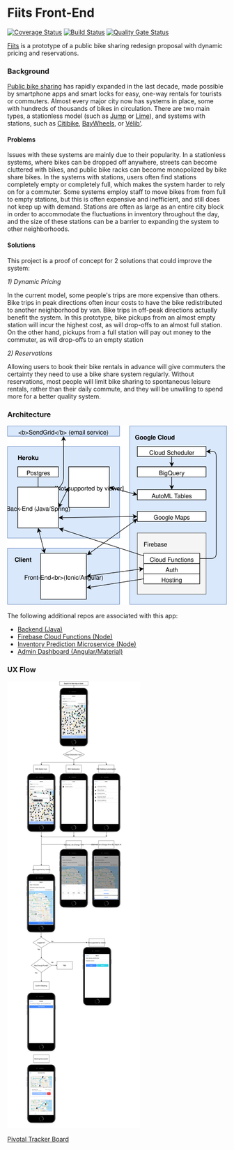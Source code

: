 
# Fiits Front-End

[![Coverage Status](https://coveralls.io/repos/github/bwhiting2356/fiits-ionic-client/badge.svg?branch=master)](https://coveralls.io/github/bwhiting2356/fiits-ionic-client?branch=master) [![Build Status](https://travis-ci.org/bwhiting2356/fiits-ionic-client.svg?branch=master)](https://travis-ci.org/bwhiting2356/fiits-ionic-client) [![Quality Gate Status](https://sonarcloud.io/api/project_badges/measure?project=bwhiting2356_fiits-ionic-client&metric=alert_status)](https://sonarcloud.io/dashboard?id=bwhiting2356_fiits-ionic-client) 


[Fiits](https://fiits.bike) is a prototype of a public bike sharing redesign proposal with dynamic pricing and reservations.

### Background

[Public bike sharing]([https://en.wikipedia.org/wiki/Bicycle-sharing_system](https://en.wikipedia.org/wiki/Bicycle-sharing_system)) has rapidly expanded in the last decade, made possible by smartphone apps and smart locks for easy, one-way rentals for tourists or commuters. Almost every major city now has systems in place, some with hundreds of thousands of bikes in circulation. There are two main types, a stationless model (such as [Jump]([https://www.jump.com/](https://www.jump.com/)) or [Lime]([https://www.li.me/en-us/home](https://www.li.me/en-us/home))), and systems with stations, such as [Citibike]([https://www.citibikenyc.com/](https://www.citibikenyc.com/)), [BayWheels]([https://www.lyft.com/bikes/bay-wheels](https://www.lyft.com/bikes/bay-wheels)), or [Vélib']([https://www.velib-metropole.fr/en_GB](https://www.velib-metropole.fr/en_GB)).  

 #### Problems
 Issues with these systems are mainly due to their popularity. In a stationless systems, where bikes can be dropped off anywhere, streets can become cluttered with bikes, and public bike racks can become monopolized by bike share bikes. In the systems with stations, users often find stations completely empty or completely full, which makes the system harder to rely on for a commuter. Some systems employ staff to move bikes from from full to empty stations, but this is often expensive and inefficient, and still does not keep up with demand. Stations are often as large as an entire city block in order to accommodate the fluctuations in inventory throughout the day, and the size of these stations can be a barrier to expanding the system to other neighborhoods.

 #### Solutions

This project is a proof of concept for 2 solutions that could improve the system:

*1) Dynamic Pricing*

In the current model, some people's trips are more expensive than others. Bike trips in peak directions often incur costs to have the bike redistributed to another neighborhood by van. Bike trips in off-peak directions actually benefit the system. In this prototype, bike pickups from an almost empty station will incur the highest cost, as will drop-offs to an almost full station. On the other hand, pickups from a full station will pay out money to the commuter, as will drop-offs to an empty station

*2) Reservations*

Allowing users to book their bike rentals in advance will give commuters the certainty they need to use a bike share system regularly. Without reservations, most people will limit bike sharing to spontaneous leisure rentals, rather than their daily commute, and they will be unwilling to spend more for a better quality system. 

### Architecture

![Architecture](https://raw.githubusercontent.com/bwhiting2356/fiits-diagrams/master/Fiits%20Architecture.svg?sanitize=true)

The following additional repos are associated with this app:

-  [Backend (Java)](https://github.com/bwhiting2356/fiits-spring-boot)
-  [Firebase Cloud Functions (Node)](https://github.com/bwhiting2356/fiits-cloud-functions)
-  [Inventory Prediction Microservice (Node)](https://github.com/bwhiting2356/fiits-inventory-prediction)
-  [Admin Dashboard (Angular/Material)](https://github.com/bwhiting2356/fiits-cloud-functions)

### UX Flow

![UX Flow](https://raw.githubusercontent.com/bwhiting2356/fiits-diagrams/master/Fiits%20UX%20Flow.svg?sanitize=true)

[Pivotal Tracker Board](https://www.pivotaltracker.com/n/projects/2406737)


